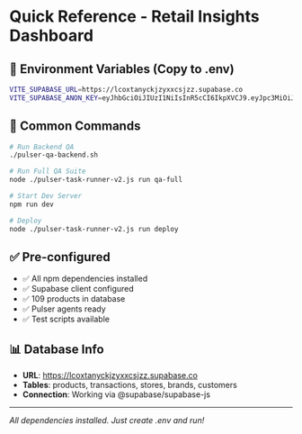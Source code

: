 # Quick Reference - Retail Insights Dashboard

## 🔑 Environment Variables (Copy to .env)

```bash
VITE_SUPABASE_URL=https://lcoxtanyckjzyxxcsjzz.supabase.co
VITE_SUPABASE_ANON_KEY=eyJhbGciOiJIUzI1NiIsInR5cCI6IkpXVCJ9.eyJpc3MiOiJzdXBhYmFzZSIsInJlZiI6Imxjb3h0YW55Y2tqenl4eGNzanp6Iiwicm9sZSI6ImFub24iLCJpYXQiOjE3MTY4ODU3NjMsImV4cCI6MjAzMjQ2MTc2M30.GcLZ8W2ipQKn_BdahJlITME49IITWNkEzBcRPx_BTWM
```

## 🚀 Common Commands

```bash
# Run Backend QA
./pulser-qa-backend.sh

# Run Full QA Suite
node ./pulser-task-runner-v2.js run qa-full

# Start Dev Server
npm run dev

# Deploy
node ./pulser-task-runner-v2.js run deploy
```

## ✅ Pre-configured

- ✅ All npm dependencies installed
- ✅ Supabase client configured
- ✅ 109 products in database
- ✅ Pulser agents ready
- ✅ Test scripts available

## 📊 Database Info

- **URL**: https://lcoxtanyckjzyxxcsjzz.supabase.co
- **Tables**: products, transactions, stores, brands, customers
- **Connection**: Working via @supabase/supabase-js

---

_All dependencies installed. Just create .env and run!_
